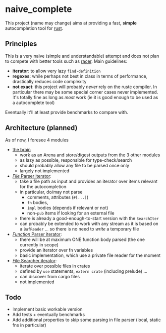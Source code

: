 # naive_complete

This project (name may change) aims at providing a fast, **simple**
autocompletion tool for [rust](http://www.rust-lang.org/).

## Principles

This is a very naive (simple and understandable) attempt and does not plan to
compete with better tools such as [racer](https://github.com/phildawes/racer).
Main guidelines:
- **iterator**: to allow very lazy `find-definition`
- **regexes**: while perhaps not best in class in terms of performance,
drastically reduces code complexity
- **not exact**: this project will probably *never* rely on the rustc compiler.
  In particular there may be some special corner cases never implemented.
  It's totally fine as long as *most* work
  (ie it is good enough to be used as a autocomplete tool)

Eventually it'll at least provide benchmarks to compare with.

## Architecture (planned)

As of now, I foresee 4 modules
- [the brain](https://github.com/tafia/naive_complete/blob/master/src/brain.rs)
  - work as an Arena and store/digest outputs from the 3 other modules
  - as lazy as possible, responsible for type-check/search
  - should probably allow any file to be parsed once only
  - largely not implemented
- [*File* Parser iterator](https://github.com/tafia/naive_complete/blob/master/src/file_parser.rs):
  - take a file path as input and provides an iterator over items relevant for
  the autocompletion
  - in particular, do/may not parse
    - comments, attributes (`#[...]`)
    - `fn` bodies,
    - `impl` bodies (depends if relevant or not)
    - non-`pub` items if looking for an external file
  - there is already a good-enough-to-start version with the `SearchIter`
  - can probably be extended to work with any stream as it is based on a
  `BufReader` ... so there is no need to *write* a temporary file
- [*Function* Parser iterator](https://github.com/tafia/naive_complete/blob/master/src/func_parser.rs):
  - there will be at maximum ONE function body parsed (the one currently in scope)
  - provide an iterator over fn variables
  - basic implementation, which use a private file reader for the moment
- [File Searcher iterator](https://github.com/tafia/naive_complete/blob/master/src/file_searcher.rs):
  - iterate over possible files in crates
  - defined by `use` statements, `extern crate` (including prelude) ...
  - can discover from cargo files
  - not implemented

## Todo

- Implement basic workable version
- Add tests + eventually benchmarks
- Add additional properties to skip some parsing in file parser (local,
  static fns in particular)
